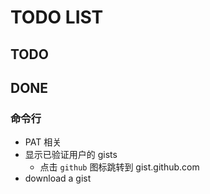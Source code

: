# TODO LIST

## TODO

## DONE

### 命令行

- PAT 相关
- 显示已验证用户的 gists
  - 点击 `github` 图标跳转到 gist.github.com
- download a gist
